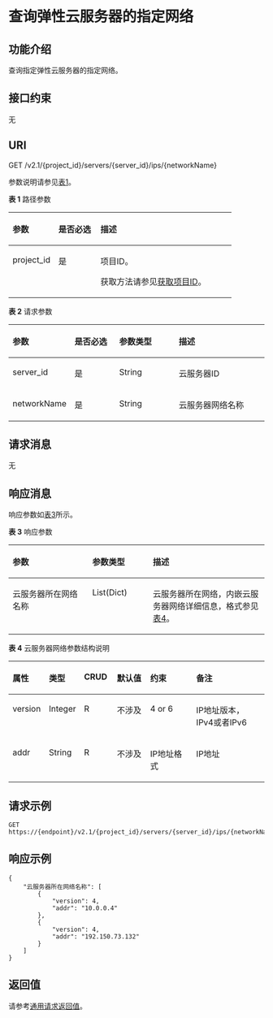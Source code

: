 # 查询弹性云服务器的指定网络<a name="ecs_03_0403"></a>

## 功能介绍<a name="section53922917165259"></a>

查询指定弹性云服务器的指定网络。

## 接口约束<a name="section64211377173223"></a>

无

## URI<a name="section51121191165259"></a>

GET /v2.1/\{project\_id\}/servers/\{server\_id\}/ips/\{networkName\}

参数说明请参见[表1](#table60562285165259)。

**表 1**  路径参数

<a name="table60562285165259"></a>
<table><thead align="left"><tr id="row4861884165259"><th class="cellrowborder" valign="top" width="20.549999999999997%" id="mcps1.2.4.1.1"><p id="p5187119"><a name="p5187119"></a><a name="p5187119"></a>参数</p>
</th>
<th class="cellrowborder" valign="top" width="18.86%" id="mcps1.2.4.1.2"><p id="p17503500"><a name="p17503500"></a><a name="p17503500"></a>是否必选</p>
</th>
<th class="cellrowborder" valign="top" width="60.589999999999996%" id="mcps1.2.4.1.3"><p id="p8497414"><a name="p8497414"></a><a name="p8497414"></a>描述</p>
</th>
</tr>
</thead>
<tbody><tr id="row63809876165259"><td class="cellrowborder" valign="top" width="20.549999999999997%" headers="mcps1.2.4.1.1 "><p id="p1217433165259"><a name="p1217433165259"></a><a name="p1217433165259"></a>project_id</p>
</td>
<td class="cellrowborder" valign="top" width="18.86%" headers="mcps1.2.4.1.2 "><p id="p31503226165259"><a name="p31503226165259"></a><a name="p31503226165259"></a>是</p>
</td>
<td class="cellrowborder" valign="top" width="60.589999999999996%" headers="mcps1.2.4.1.3 "><p id="p37593705"><a name="p37593705"></a><a name="p37593705"></a>项目ID。</p>
<p id="p1180512217438"><a name="p1180512217438"></a><a name="p1180512217438"></a>获取方法请参见<a href="获取项目ID.md">获取项目ID</a>。</p>
</td>
</tr>
</tbody>
</table>

**表 2**  请求参数

<a name="table1051945864112"></a>
<table><thead align="left"><tr id="row13519135844110"><th class="cellrowborder" valign="top" width="20.912091209120913%" id="mcps1.2.5.1.1"><p id="p1494123091511"><a name="p1494123091511"></a><a name="p1494123091511"></a>参数</p>
</th>
<th class="cellrowborder" valign="top" width="18.161816181618164%" id="mcps1.2.5.1.2"><p id="p9494630131514"><a name="p9494630131514"></a><a name="p9494630131514"></a>是否必选</p>
</th>
<th class="cellrowborder" valign="top" width="24.012401240124014%" id="mcps1.2.5.1.3"><p id="p19764237111514"><a name="p19764237111514"></a><a name="p19764237111514"></a>参数类型</p>
</th>
<th class="cellrowborder" valign="top" width="36.91369136913691%" id="mcps1.2.5.1.4"><p id="p6494030121520"><a name="p6494030121520"></a><a name="p6494030121520"></a>描述</p>
</th>
</tr>
</thead>
<tbody><tr id="row6533658174112"><td class="cellrowborder" valign="top" width="20.912091209120913%" headers="mcps1.2.5.1.1 "><p id="p11533958134116"><a name="p11533958134116"></a><a name="p11533958134116"></a>server_id</p>
</td>
<td class="cellrowborder" valign="top" width="18.161816181618164%" headers="mcps1.2.5.1.2 "><p id="p19533958124119"><a name="p19533958124119"></a><a name="p19533958124119"></a>是</p>
</td>
<td class="cellrowborder" valign="top" width="24.012401240124014%" headers="mcps1.2.5.1.3 "><p id="p9764153718155"><a name="p9764153718155"></a><a name="p9764153718155"></a>String</p>
</td>
<td class="cellrowborder" valign="top" width="36.91369136913691%" headers="mcps1.2.5.1.4 "><p id="p12533558154116"><a name="p12533558154116"></a><a name="p12533558154116"></a><span id="text1728211712473"><a name="text1728211712473"></a><a name="text1728211712473"></a>云服务器</span>ID</p>
</td>
</tr>
<tr id="row85331158174111"><td class="cellrowborder" valign="top" width="20.912091209120913%" headers="mcps1.2.5.1.1 "><p id="p1153315585416"><a name="p1153315585416"></a><a name="p1153315585416"></a>networkName</p>
</td>
<td class="cellrowborder" valign="top" width="18.161816181618164%" headers="mcps1.2.5.1.2 "><p id="p195337587419"><a name="p195337587419"></a><a name="p195337587419"></a>是</p>
</td>
<td class="cellrowborder" valign="top" width="24.012401240124014%" headers="mcps1.2.5.1.3 "><p id="p87642037171514"><a name="p87642037171514"></a><a name="p87642037171514"></a>String</p>
</td>
<td class="cellrowborder" valign="top" width="36.91369136913691%" headers="mcps1.2.5.1.4 "><p id="p15339586411"><a name="p15339586411"></a><a name="p15339586411"></a><span id="text173185471"><a name="text173185471"></a><a name="text173185471"></a>云服务器</span>网络名称</p>
</td>
</tr>
</tbody>
</table>

## 请求消息<a name="section169561520543"></a>

无

## 响应消息<a name="section58140617165259"></a>

响应参数如[表3](#table56891490143956)所示。

**表 3**  响应参数

<a name="table56891490143956"></a>
<table><thead align="left"><tr id="row33903869143956"><th class="cellrowborder" valign="top" width="31.14%" id="mcps1.2.4.1.1"><p id="p61858896143956"><a name="p61858896143956"></a><a name="p61858896143956"></a>参数</p>
</th>
<th class="cellrowborder" valign="top" width="23.669999999999998%" id="mcps1.2.4.1.2"><p id="p44514659143956"><a name="p44514659143956"></a><a name="p44514659143956"></a>参数类型</p>
</th>
<th class="cellrowborder" valign="top" width="45.190000000000005%" id="mcps1.2.4.1.3"><p id="p2902506143956"><a name="p2902506143956"></a><a name="p2902506143956"></a>描述</p>
</th>
</tr>
</thead>
<tbody><tr id="row33776430143956"><td class="cellrowborder" valign="top" width="31.14%" headers="mcps1.2.4.1.1 "><p id="p51536339143956"><a name="p51536339143956"></a><a name="p51536339143956"></a><span id="text1915439114710"><a name="text1915439114710"></a><a name="text1915439114710"></a>云服务器</span>所在网络名称</p>
</td>
<td class="cellrowborder" valign="top" width="23.669999999999998%" headers="mcps1.2.4.1.2 "><p id="p13693953143956"><a name="p13693953143956"></a><a name="p13693953143956"></a>List(Dict)</p>
</td>
<td class="cellrowborder" valign="top" width="45.190000000000005%" headers="mcps1.2.4.1.3 "><p id="p54366741143956"><a name="p54366741143956"></a><a name="p54366741143956"></a><span id="text109062984713"><a name="text109062984713"></a><a name="text109062984713"></a>云服务器</span>所在网络，内嵌<span id="text8818111010473"><a name="text8818111010473"></a><a name="text8818111010473"></a>云服务器</span>网络详细信息，格式参见<a href="#table22651992144025">表4</a>。</p>
</td>
</tr>
</tbody>
</table>

**表 4**  云服务器网络参数结构说明

<a name="table22651992144025"></a>
<table><thead align="left"><tr id="row15576094144025"><th class="cellrowborder" valign="top" width="10.531053105310532%" id="mcps1.2.7.1.1"><p id="p53704088144025"><a name="p53704088144025"></a><a name="p53704088144025"></a>属性</p>
</th>
<th class="cellrowborder" valign="top" width="10.531053105310532%" id="mcps1.2.7.1.2"><p id="p55063891144025"><a name="p55063891144025"></a><a name="p55063891144025"></a>类型</p>
</th>
<th class="cellrowborder" valign="top" width="12.971297129712973%" id="mcps1.2.7.1.3"><p id="p30990199144025"><a name="p30990199144025"></a><a name="p30990199144025"></a>CRUD</p>
</th>
<th class="cellrowborder" valign="top" width="14.221422142214221%" id="mcps1.2.7.1.4"><p id="p27178154144025"><a name="p27178154144025"></a><a name="p27178154144025"></a>默认值</p>
</th>
<th class="cellrowborder" valign="top" width="20.11201120112011%" id="mcps1.2.7.1.5"><p id="p53946903144025"><a name="p53946903144025"></a><a name="p53946903144025"></a>约束</p>
</th>
<th class="cellrowborder" valign="top" width="31.633163316331636%" id="mcps1.2.7.1.6"><p id="p7623012144025"><a name="p7623012144025"></a><a name="p7623012144025"></a>备注</p>
</th>
</tr>
</thead>
<tbody><tr id="row1498246144025"><td class="cellrowborder" valign="top" width="10.531053105310532%" headers="mcps1.2.7.1.1 "><p id="p54249095144025"><a name="p54249095144025"></a><a name="p54249095144025"></a>version</p>
</td>
<td class="cellrowborder" valign="top" width="10.531053105310532%" headers="mcps1.2.7.1.2 "><p id="p32100540144025"><a name="p32100540144025"></a><a name="p32100540144025"></a>Integer</p>
</td>
<td class="cellrowborder" valign="top" width="12.971297129712973%" headers="mcps1.2.7.1.3 "><p id="p50006925144025"><a name="p50006925144025"></a><a name="p50006925144025"></a>R</p>
</td>
<td class="cellrowborder" valign="top" width="14.221422142214221%" headers="mcps1.2.7.1.4 "><p id="p24029156144025"><a name="p24029156144025"></a><a name="p24029156144025"></a>不涉及</p>
</td>
<td class="cellrowborder" valign="top" width="20.11201120112011%" headers="mcps1.2.7.1.5 "><p id="p204582144025"><a name="p204582144025"></a><a name="p204582144025"></a>4 or 6</p>
</td>
<td class="cellrowborder" valign="top" width="31.633163316331636%" headers="mcps1.2.7.1.6 "><p id="p16571197144025"><a name="p16571197144025"></a><a name="p16571197144025"></a>IP地址版本，IPv4或者IPv6</p>
</td>
</tr>
<tr id="row14923052144025"><td class="cellrowborder" valign="top" width="10.531053105310532%" headers="mcps1.2.7.1.1 "><p id="p807709144025"><a name="p807709144025"></a><a name="p807709144025"></a>addr</p>
</td>
<td class="cellrowborder" valign="top" width="10.531053105310532%" headers="mcps1.2.7.1.2 "><p id="p65424470144025"><a name="p65424470144025"></a><a name="p65424470144025"></a>String</p>
</td>
<td class="cellrowborder" valign="top" width="12.971297129712973%" headers="mcps1.2.7.1.3 "><p id="p64890752144025"><a name="p64890752144025"></a><a name="p64890752144025"></a>R</p>
</td>
<td class="cellrowborder" valign="top" width="14.221422142214221%" headers="mcps1.2.7.1.4 "><p id="p21659587144025"><a name="p21659587144025"></a><a name="p21659587144025"></a>不涉及</p>
</td>
<td class="cellrowborder" valign="top" width="20.11201120112011%" headers="mcps1.2.7.1.5 "><p id="p9596102144025"><a name="p9596102144025"></a><a name="p9596102144025"></a>IP地址格式</p>
</td>
<td class="cellrowborder" valign="top" width="31.633163316331636%" headers="mcps1.2.7.1.6 "><p id="p39086769144025"><a name="p39086769144025"></a><a name="p39086769144025"></a>IP地址</p>
</td>
</tr>
</tbody>
</table>

## 请求示例<a name="section970712100142"></a>

```
GET https://{endpoint}/v2.1/{project_id}/servers/{server_id}/ips/{networkName}
```

## 响应示例<a name="section14612172044110"></a>

```
{
    "云服务器所在网络名称": [
        {
            "version": 4,
            "addr": "10.0.0.4"
        },
        {
            "version": 4,
            "addr": "192.150.73.132"
        }
    ]
}
```

## 返回值<a name="section38817202165259"></a>

请参考[通用请求返回值](通用请求返回值.md)。

